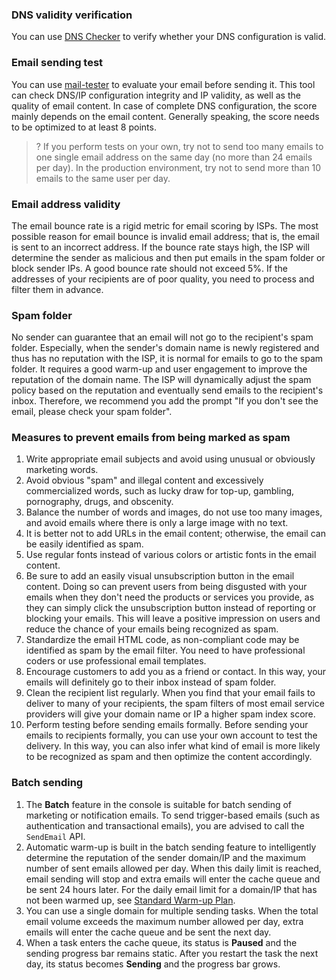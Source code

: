 [](id:dns)
### DNS validity verification

You can use [DNS Checker](https://www.whatsmydns.net/) to verify whether your DNS configuration is valid.

[](id:test)
### Email sending test

You can use [mail-tester](https://www.mail-tester.com/) to evaluate your email before sending it. This tool can check DNS/IP configuration integrity and IP validity, as well as the quality of email content. In case of complete DNS configuration, the score mainly depends on the email content. Generally speaking, the score needs to be optimized to at least 8 points.

>? If you perform tests on your own, try not to send too many emails to one single email address on the same day (no more than 24 emails per day). In the production environment, try not to send more than 10 emails to the same user per day.


[](id:add)
### Email address validity
The email bounce rate is a rigid metric for email scoring by ISPs. The most possible reason for email bounce is invalid email address; that is, the email is sent to an incorrect address. If the bounce rate stays high, the ISP will determine the sender as malicious and then put emails in the spam folder or block sender IPs. A good bounce rate should not exceed 5%. If the addresses of your recipients are of poor quality, you need to process and filter them in advance.

[](id:garbage)
### Spam folder
No sender can guarantee that an email will not go to the recipient's spam folder. Especially, when the sender's domain name is newly registered and thus has no reputation with the ISP, it is normal for emails to go to the spam folder. It requires a good warm-up and user engagement to improve the reputation of the domain name. The ISP will dynamically adjust the spam policy based on the reputation and eventually send emails to the recipient's inbox. Therefore, we recommend you add the prompt "If you don't see the email, please check your spam folder".

[](id:avoid)
### Measures to prevent emails from being marked as spam
1. Write appropriate email subjects and avoid using unusual or obviously marketing words.
2. Avoid obvious "spam" and illegal content and excessively commercialized words, such as lucky draw for top-up, gambling, pornography, drugs, and obscenity.
3. Balance the number of words and images, do not use too many images, and avoid emails where there is only a large image with no text.
4. It is better not to add URLs in the email content; otherwise, the email can be easily identified as spam.
5. Use regular fonts instead of various colors or artistic fonts in the email content.
6. Be sure to add an easily visual unsubscription button in the email content. Doing so can prevent users from being disgusted with your emails when they don't need the products or services you provide, as they can simply click the unsubscription button instead of reporting or blocking your emails. This will leave a positive impression on users and reduce the chance of your emails being recognized as spam.
7. Standardize the email HTML code, as non-compliant code may be identified as spam by the email filter. You need to have professional coders or use professional email templates.
8. Encourage customers to add you as a friend or contact. In this way, your emails will definitely go to their inbox instead of spam folder.
9. Clean the recipient list regularly. When you find that your email fails to deliver to many of your recipients, the spam filters of most email service providers will give your domain name or IP a higher spam index score.
10. Perform testing before sending emails formally. Before sending your emails to recipients formally, you can use your own account to test the delivery. In this way, you can also infer what kind of email is more likely to be recognized as spam and then optimize the content accordingly.

[](id:multiple)
### Batch sending
1. The **Batch** feature in the console is suitable for batch sending of marketing or notification emails. To send trigger-based emails (such as authentication and transactional emails), you are advised to call the `SendEmail` API.
2. Automatic warm-up is built in the batch sending feature to intelligently determine the reputation of the sender domain/IP and the maximum number of sent emails allowed per day. When this daily limit is reached, email sending will stop and extra emails will enter the cache queue and be sent 24 hours later. For the daily email limit for a domain/IP that has not been warmed up, see [Standard Warm-up Plan](https://intl.cloud.tencent.com/document/product/1084/43285#default).
3. You can use a single domain for multiple sending tasks. When the total email volume exceeds the maximum number allowed per day, extra emails will enter the cache queue and be sent the next day.
4. When a task enters the cache queue, its status is **Paused** and the sending progress bar remains static. After you restart the task the next day, its status becomes **Sending** and the progress bar grows.

